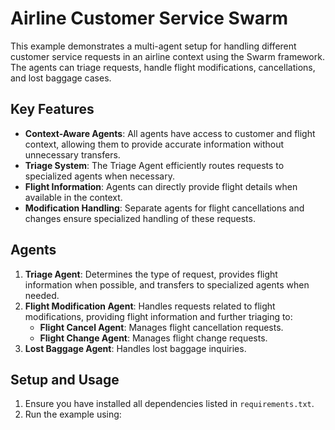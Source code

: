 # Airline Customer Service Swarm

This example demonstrates a multi-agent setup for handling different customer service requests in an airline context using the Swarm framework. The agents can triage requests, handle flight modifications, cancellations, and lost baggage cases.

## Key Features

- **Context-Aware Agents**: All agents have access to customer and flight context, allowing them to provide accurate information without unnecessary transfers.
- **Triage System**: The Triage Agent efficiently routes requests to specialized agents when necessary.
- **Flight Information**: Agents can directly provide flight details when available in the context.
- **Modification Handling**: Separate agents for flight cancellations and changes ensure specialized handling of these requests.

## Agents

1. **Triage Agent**: Determines the type of request, provides flight information when possible, and transfers to specialized agents when needed.
2. **Flight Modification Agent**: Handles requests related to flight modifications, providing flight information and further triaging to:
   - **Flight Cancel Agent**: Manages flight cancellation requests.
   - **Flight Change Agent**: Manages flight change requests.
3. **Lost Baggage Agent**: Handles lost baggage inquiries.

## Setup and Usage

1. Ensure you have installed all dependencies listed in `requirements.txt`.
2. Run the example using:
